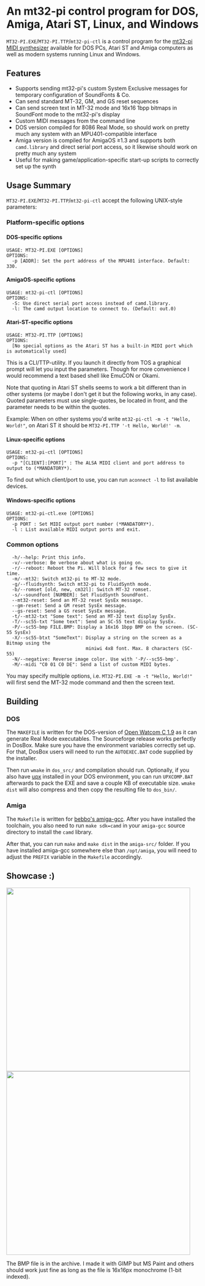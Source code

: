 # An mt32-pi control program for DOS, Amiga, Atari ST, Linux, and Windows

`MT32-PI.EXE`/`MT32-PI.TTP`/`mt32-pi-ctl` is a control program for the [mt32-pi MIDI synthesizer](https://github.com/dwhinham/mt32-pi) available for DOS PCs, Atari ST and Amiga computers as well as modern systems running Linux and Windows.

## Features
* Supports sending mt32-pi's custom System Exclusive messages for temporary configuration of SoundFonts & Co.
* Can send standard MT-32, GM, and GS reset sequences
* Can send screen text in MT-32 mode and 16x16 1bpp bitmaps in SoundFont mode to the mt32-pi's display
* Custom MIDI messages from the command line
* DOS version compiled for 8086 Real Mode, so should work on pretty much any system with an MPU401-compatible interface
* Amiga version is compiled for AmigaOS ≥1.3 and supports both `camd.library` and direct serial port access, so it likewise should work on pretty much any system
* Useful for making game/application-specific start-up scripts to correctly set up the synth

## Usage Summary
`MT32-PI.EXE`/`MT32-PI.TTP`/`mt32-pi-ctl` accept the following UNIX-style parameters:

### Platform-specific options
#### DOS-specific options

```
USAGE: MT32-PI.EXE [OPTIONS]
OPTIONS:
  -p [ADDR]: Set the port address of the MPU401 interface. Default: 330.
```

#### AmigaOS-specific options

```
USAGE: mt32-pi-ctl [OPTIONS]
OPTIONS:
  -S: Use direct serial port access instead of camd.library.
  -l: The camd output location to connect to. (Default: out.0)
```

#### Atari-ST-specific options

```
USAGE: MT32-PI.TTP [OPTIONS]
OPTIONS:
  [No special options as the Atari ST has a built-in MIDI port which is automatically used]
```
This is a CLI/TTP-utility. If you launch it directly from TOS a graphical prompt will let
you input the parameters. Though for more convenience I would recommend a text based shell
like EmuCON or Okami.

Note that quoting in Atari ST shells seems to work a bit different than in other systems (or
maybe I don't get it but the following works, in any case).
Quoted parameters must use single-quotes, be located in front, and the parameter needs to
be within the quotes.

Example: When on other systems you'd write `mt32-pi-ctl -m -t "Hello, World!"`, on Atari ST
it should be `MT32-PI.TTP '-t Hello, World!' -m`.

#### Linux-specific options

```
USAGE: mt32-pi-ctl [OPTIONS]
OPTIONS:
  -p "[CLIENT]:[PORT]" : The ALSA MIDI client and port address to output to (*MANDATORY*).
```
To find out which client/port to use, you can run `aconnect -l` to list available devices.

#### Windows-specific options

```
USAGE: mt32-pi-ctl.exe [OPTIONS]
OPTIONS:
  -p PORT : Set MIDI output port number (*MANDATORY*).
  -l : List available MIDI output ports and exit.
```

### Common options
```
  -h/--help: Print this info.
  -v/--verbose: Be verbose about what is going on.
  -r/--reboot: Reboot the Pi. Will block for a few secs to give it time.
  -m/--mt32: Switch mt32-pi to MT-32 mode.
  -g/--fluidsynth: Switch mt32-pi to FluidSynth mode.
  -b/--romset [old, new, cm32l]: Switch MT-32 romset.
  -s/--soundfont [NUMBER]: Set FluidSynth SoundFont.
  --mt32-reset: Send an MT-32 reset SysEx message.
  --gm-reset: Send a GM reset SysEx message.
  --gs-reset: Send a GS reset SysEx message.
  -t/--mt32-txt "Some text": Send an MT-32 text display SysEx.
  -T/--sc55-txt "Some text": Send an SC-55 text display SysEx.
  -P/--sc55-bmp FILE.BMP: Display a 16x16 1bpp BMP on the screen. (SC-55 SysEx)
  -X/--sc55-btxt "SomeText": Display a string on the screen as a Bitmap using the
                             miniwi 4x8 font. Max. 8 characters (SC-55)
  -N/--negative: Reverse image color. Use with '-P/--sc55-bmp'.
  -M/--midi "C0 01 C0 DE": Send a list of custom MIDI bytes.
```

You may specify multiple options, i.e. `MT32-PI.EXE -m -t "Hello, World!"` will first send the MT-32 mode command and then the screen text.

## Building

### DOS
The `MAKEFILE` is written for the DOS-version of [Open Watcom C 1.9](https://sourceforge.net/projects/openwatcom/files/open-watcom-1.9/) as it can generate Real Mode executables. The Sourceforge release works perfectly in DosBox.
Make sure you have the environment variables correctly set up. For that, DosBox users will need to run the `AUTOEXEC.BAT` code supplied by the installer.

Then run `wmake` in `dos_src/` and compilation should run. Optionally, if you also have [upx](https://upx.github.io/) installed in your DOS environment, you can run `UPXCOMP.BAT` afterwards to pack the EXE and save a couple KB of executable size. `wmake dist` will also compress and then copy the resulting file to `dos_bin/`.

### Amiga
The `Makefile` is written for [bebbo's amiga-gcc](https://github.com/bebbo/amiga-gcc). After you have installed the toolchain, you also need to run `make sdk=camd` in your `amiga-gcc` source directory to install the `camd` library.

After that, you can run `make` and `make dist` in the `amiga-src/` folder. If you have installed amiga-gcc somewhere else than `/opt/amiga`, you will need to adjust the `PREFIX` variable in the `Makefile` accordingly.

## Showcase :)
<img src="https://github.com/gmcn42/mt32-pi-control/raw/main/images/mt32pictl_1.jpg" width="480">

<img src="https://github.com/gmcn42/mt32-pi-control/raw/main/images/mt32pictl_2.jpg" width="480">

The BMP file is in the archive. I made it with GIMP but MS Paint and others should work just fine as long as the file is 16x16px monochrome (1-bit indexed).
